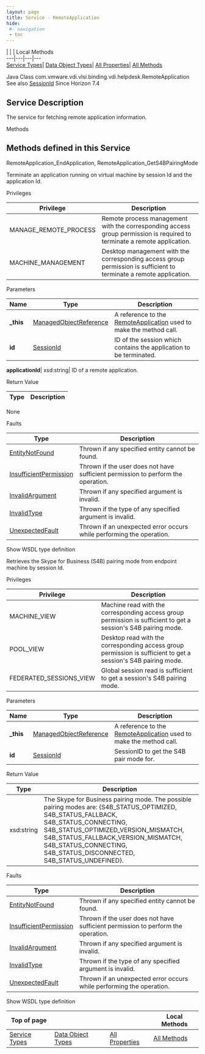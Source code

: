 ```yaml
---
layout: page
title: Service - RemoteApplication
hide:
 #- navigation
 - toc
---
```


  
| | | Local Methods  
---|---|---|---  
[Service Types](index-mo_types.md)| [Data Object Types](index-do_types.md)| [All Properties](index-properties.md)| [All Methods](index-methods.md)  
  



Java Class
    com.vmware.vdi.vlsi.binding.vdi.helpdesk.RemoteApplication
See also
     [SessionId](vdi.entity.SessionId.md)
Since 
    Horizon 7.4

  


## Service Description

The service for fetching remote application information. 

Methods

Methods defined in this Service   
---  
RemoteApplication_EndApplication, RemoteApplication_GetS4BPairingMode  
  



Terminate an application running on virtual machine by session Id and the application Id. 

Privileges 

Privilege |  Description   
---|---  
MANAGE_REMOTE_PROCESS|  Remote process management with the corresponding access group permission is required to terminate a remote application.   
MACHINE_MANAGEMENT|  Desktop management with the corresponding access group permission is sufficient to terminate a remote application.   
  


Parameters 

Name| Type| Description  
---|---|---  
**_this**| [ManagedObjectReference](vmodl.ManagedObjectReference.md)|  A reference to the [RemoteApplication](vdi.helpdesk.RemoteApplication.md) used to make the method call.   
**id**| [SessionId](vdi.entity.SessionId.md)|  ID of the session which contains the application to be terminated.   
  
**applicationId**|  xsd:string|  ID of a remote application.   
  
  


Return Value 

Type |  Description   
---|---  
None  
  


Faults 

Type |  Description   
---|---  
[EntityNotFound](vdi.fault.EntityNotFound.md)| Thrown if any specified entity cannot be found.  
[InsufficientPermission](vdi.fault.InsufficientPermission.md)| Thrown if the user does not have sufficient permission to perform the operation.  
[InvalidArgument](vdi.fault.InvalidArgument.md)| Thrown if any specified argument is invalid.  
[InvalidType](vdi.fault.InvalidType.md)| Thrown if the type of any specified argument is invalid.  
[UnexpectedFault](vdi.fault.UnexpectedFault.md)| Thrown if an unexpected error occurs while performing the operation.  
  
Show WSDL type definition

  
  
  



Retrieves the Skype for Business (S4B) pairing mode from endpoint machine by session Id. 

Privileges 

Privilege |  Description   
---|---  
MACHINE_VIEW|  Machine read with the corresponding access group permission is sufficient to get a session's S4B pairing mode.   
POOL_VIEW|  Desktop read with the corresponding access group permission is sufficient to get a session's S4B pairing mode.   
FEDERATED_SESSIONS_VIEW|  Global session read is sufficient to get a session's S4B pairing mode.   
  


Parameters 

Name| Type| Description  
---|---|---  
**_this**| [ManagedObjectReference](vmodl.ManagedObjectReference.md)|  A reference to the [RemoteApplication](vdi.helpdesk.RemoteApplication.md) used to make the method call.   
**id**| [SessionId](vdi.entity.SessionId.md)|  SessionID to get the S4B pair mode for.   
  
  


Return Value 

Type |  Description   
---|---  
xsd:string| The Skype for Business pairing mode. The possible pairing modes are: {S4B_STATUS_OPTIMIZED, S4B_STATUS_FALLBACK, S4B_STATUS_CONNECTING, S4B_STATUS_OPTIMIZED_VERSION_MISMATCH, S4B_STATUS_FALLBACK_VERSION_MISMATCH, S4B_STATUS_CONNECTING, S4B_STATUS_DISCONNECTED, S4B_STATUS_UNDEFINED}.  
  


Faults 

Type |  Description   
---|---  
[EntityNotFound](vdi.fault.EntityNotFound.md)| Thrown if any specified entity cannot be found.  
[InsufficientPermission](vdi.fault.InsufficientPermission.md)| Thrown if the user does not have sufficient permission to perform the operation.  
[InvalidArgument](vdi.fault.InvalidArgument.md)| Thrown if any specified argument is invalid.  
[InvalidType](vdi.fault.InvalidType.md)| Thrown if the type of any specified argument is invalid.  
[UnexpectedFault](vdi.fault.UnexpectedFault.md)| Thrown if an unexpected error occurs while performing the operation.  
  
Show WSDL type definition

  
  
  
  
Top of page| | | Local Methods  
---|---|---|---  
[Service Types](index-mo_types.md)| [Data Object Types](index-do_types.md)| [All Properties](index-properties.md)| [All Methods](index-methods.md)  
  
  

